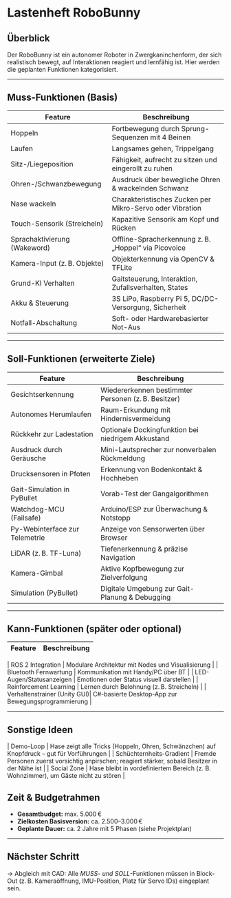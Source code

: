 # Lastenheft RoboBunny

## Überblick
Der RoboBunny ist ein autonomer Roboter in Zwergkaninchenform, der sich realistisch bewegt, auf Interaktionen reagiert und lernfähig ist. Hier werden die geplanten Funktionen kategorisiert.

---

## Muss-Funktionen (Basis)

| Feature                        | Beschreibung |
|-------------------------------|--------------|
| Hoppeln                       | Fortbewegung durch Sprung-Sequenzen mit 4 Beinen |
| Laufen                        | Langsames gehen, Trippelgang |
| Sitz-/Liegeposition           | Fähigkeit, aufrecht zu sitzen und eingerollt zu ruhen |
| Ohren-/Schwanzbewegung        | Ausdruck über bewegliche Ohren & wackelnden Schwanz |
| Nase wackeln                  | Charakteristisches Zucken per Mikro-Servo oder Vibration |
| Touch-Sensorik (Streicheln)   | Kapazitive Sensorik am Kopf und Rücken |
| Sprachaktivierung (Wakeword)  | Offline-Spracherkennung z. B. „Hoppel“ via Picovoice |
| Kamera-Input (z. B. Objekte)  | Objekterkennung via OpenCV & TFLite |
| Grund-KI Verhalten            | Gaitsteuerung, Interaktion, Zufallsverhalten, States |
| Akku & Steuerung              | 3S LiPo, Raspberry Pi 5, DC/DC-Versorgung, Sicherheit |
| Notfall-Abschaltung           | Soft- oder Hardwarebasierter Not-Aus |

---

## Soll-Funktionen (erweiterte Ziele)

| Feature                        | Beschreibung |
|-------------------------------|--------------|
| Gesichtserkennung             | Wiedererkennen bestimmter Personen (z. B. Besitzer) |
| Autonomes Herumlaufen         | Raum-Erkundung mit Hindernisvermeidung |
| Rückkehr zur Ladestation      | Optionale Dockingfunktion bei niedrigem Akkustand |
| Ausdruck durch Geräusche      | Mini-Lautsprecher zur nonverbalen Rückmeldung |
| Drucksensoren in Pfoten       | Erkennung von Bodenkontakt & Hochheben |
| Gait-Simulation in PyBullet   | Vorab-Test der Gangalgorithmen |
| Watchdog-MCU (Failsafe)       | Arduino/ESP zur Überwachung & Notstopp |
| Py-Webinterface zur Telemetrie| Anzeige von Sensorwerten über Browser |
| LiDAR (z. B. TF-Luna)          | Tiefenerkennung & präzise Navigation |
| Kamera-Gimbal                 | Aktive Kopfbewegung zur Zielverfolgung |
| Simulation (PyBullet)         | Digitale Umgebung zur Gait-Planung & Debugging |

---

## Kann-Funktionen (später oder optional)

| Feature                        | Beschreibung |
|-------------------------------|--------------|

| ROS 2 Integration             | Modulare Architektur mit Nodes und Visualisierung |
| Bluetooth Fernwartung         | Kommunikation mit Handy/PC über BT |
| LED-Augen/Statusanzeigen      | Emotionen oder Status visuell darstellen |
| Reinforcement Learning        | Lernen durch Belohnung (z. B. Streicheln) |
| Verhaltenstrainer (Unity GUI)| C#-basierte Desktop-App zur Bewegungsprogrammierung |

---

## Sonstige Ideen

| Demo-Loop                     | Hase zeigt alle Tricks (Hoppeln, Ohren, Schwänzchen) auf Knopfdruck – gut für Vorführungen |
| Schüchternheits-Gradient      | Fremde Personen zuerst vorsichtig anpirschen; reagiert stärker, sobald Besitzer in der Nähe ist |
| Social Zone                   | Hase bleibt in vordefiniertem Bereich (z. B. Wohnzimmer), um Gäste nicht zu stören |

## Zeit & Budgetrahmen

- **Gesamtbudget:** max. 5.000 €
- **Zielkosten Basisversion:** ca. 2.500–3.000 €
- **Geplante Dauer:** ca. 2 Jahre mit 5 Phasen (siehe Projektplan)

---

## Nächster Schritt

→ Abgleich mit CAD: Alle *MUSS- und SOLL*-Funktionen müssen in Block-Out (z. B. Kameraöffnung, IMU-Position, Platz für Servo IDs) eingeplant sein.

